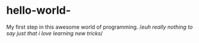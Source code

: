 # hello-world-
My first step in this awesome world of programming.
/*euh really nothing to say just that i love learning new tricks*/
